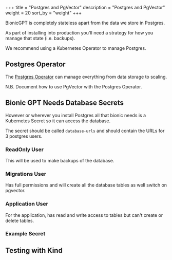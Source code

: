 +++
title = "Postgres and PgVector"
description = "Postgres and PgVector"
weight = 20
sort_by = "weight"
+++

BionicGPT is completely stateless apart from the data we store in Postgres.

As part of installing into production you'll need a strategy for how you manage that state (i.e. backups).

We recommend using a Kubernetes Operator to manage Postgres.

## Postgres Operator

The [Postgres Operator](https://postgres-operator.readthedocs.io/en/latest/) can manage everything from data storage to scaling.

N.B. Document how to use PgVector with the Postgres Operator.

## Bionic GPT Needs Database Secrets

However or wherever you install Postgres all that bionic needs is a Kubernetes Secret so it can access the database.

The secret should be called `database-urls` and should contain the URLs for 3 postgres users.

### ReadOnly User

This will be used to make backups of the database.

### Migrations User

Has full permissions and will create all the database tables as well switch on pgvector.

### Application User

For the application, has read and write access to tables but can't create or delete tables.

### Example Secret

## Testing with Kind